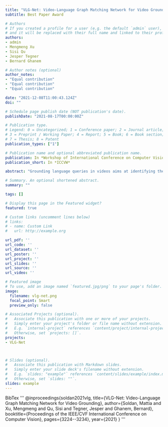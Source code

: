 ```yaml
---
title: "VLG-Net: Video-Language Graph Matching Network for Video Grounding"
subtitle: Best Paper Award

# Authors
# If you created a profile for a user (e.g. the default `admin` user), write the username (folder name) here 
# and it will be replaced with their full name and linked to their profile.
authors:
- admin
- Mengmeng Xu
- Sisi Qu
- Jesper Tegner
- Bernard Ghanem

# Author notes (optional)
author_notes:
- "Equal contribution"
- "Equal contribution"
- "Equal contribution"

date: "2021-12-08T11:00:43.124Z"
doi: ""

# Schedule page publish date (NOT publication's date).
publishDate: "2021-08-17T00:00:00Z"

# Publication type.
# Legend: 0 = Uncategorized; 1 = Conference paper; 2 = Journal article;
# 3 = Preprint / Working Paper; 4 = Report; 5 = Book; 6 = Book section;
# 7 = Thesis; 8 = Patent
publication_types: ["1"]

# Publication name and optional abbreviated publication name.
publication: In *Workshop of International Conference on Computer Vision*
publication_short: In *ICCVW*

abstract: "Grounding language queries in videos aims at identifying the time interval (or moment) semantically relevant to a language query. The solution to this challenging task demands understanding videos' and queries' semantic content and the fine-grained reasoning about their multi-modal interactions. Our key idea is to recast this challenge into an algorithmic graph matching problem. Fueled by recent advances in Graph Neural Networks, we propose to leverage Graph Convolutional Networks to model video and textual information as well as their semantic alignment. To enable the mutual exchange of information across the modalities, we design a novel Video-Language Graph Matching Network (VLG-Net) to match video and query graphs. Core ingredients include representation graphs built atop video snippets and query tokens separately and used to model intra-modality relationships. A Graph Matching layer is adopted for cross-modal context modeling and multi-modal fusion. Finally, moment candidates are created using masked moment attention pooling by fusing the moment's enriched snippet features. We demonstrate superior performance over state-of-the-art grounding methods on three widely used datasets for temporal localization of moments in videos with language queries: ActivityNet-Captions, TACoS, and DiDeMo."

# Summary. An optional shortened abstract.
summary: ""

tags: []

# Display this page in the Featured widget?
featured: true

# Custom links (uncomment lines below)
# links:
# - name: Custom Link
#   url: http://example.org

url_pdf: ''
url_code: ''
url_dataset: ''
url_poster: ''
url_project: ''
url_slides: ''
url_source: ''
url_video: ''

# Featured image
# To use, add an image named `featured.jpg/png` to your page's folder. 
image:
  filename: vlg-net.png
  focal_point: Smart
  preview_only: false

# Associated Projects (optional).
#   Associate this publication with one or more of your projects.
#   Simply enter your project's folder or file name without extension.
#   E.g. `internal-project` references `content/project/internal-project/index.md`.
#   Otherwise, set `projects: []`.
projects:
- VLG-Net



# Slides (optional).
#   Associate this publication with Markdown slides.
#   Simply enter your slide deck's filename without extension.
#   E.g. `slides: "example"` references `content/slides/example/index.md`.
#   Otherwise, set `slides: ""`.
slides: example
---
```


BibTex
'''
@inproceedings{soldan2021vlg,
  title={VLG-Net: Video-Language Graph Matching Network for Video Grounding},
  author={Soldan, Mattia and Xu, Mengmeng and Qu, Sisi and Tegner, Jesper and Ghanem, Bernard},
  booktitle={Proceedings of the IEEE/CVF International Conference on Computer Vision},
  pages={3224--3234},
  year={2021}
}
'''
